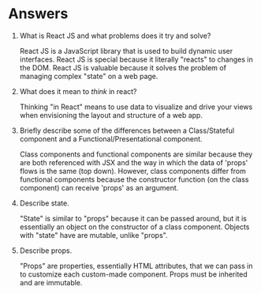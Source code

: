 # Answers

1.  What is React JS and what problems does it try and solve?

    React JS is a JavaScript library that is used to build dynamic user interfaces. React JS is special because it literally "reacts" to changes in the DOM. React JS is valuable because it solves the problem of managing complex "state" on a web page.

2.  What does it mean to _think_ in react?

    Thinking "in React" means to use data to visualize and drive your views when envisioning the layout and structure of a web app.

3.  Briefly describe some of the differences between a Class/Stateful component and a
    Functional/Presentational component.

    Class components and functional components are similar because they are both referenced with JSX and the way in which the data of 'props' flows is the same (top down). However, class components differ from 
    functional components because the constructor function (on the class component) can receive 'props' as an argument. 


4.  Describe state.

    "State" is similar to "props" because it can be passed around, but it is essentially an object on the constructor of a class component. Objects with "state" have are mutable, unlike "props". 

5.  Describe props.

    "Props" are properties, essentially HTML attributes, that we can pass in to customize each custom-made component. Props must be inherited and are immutable.

